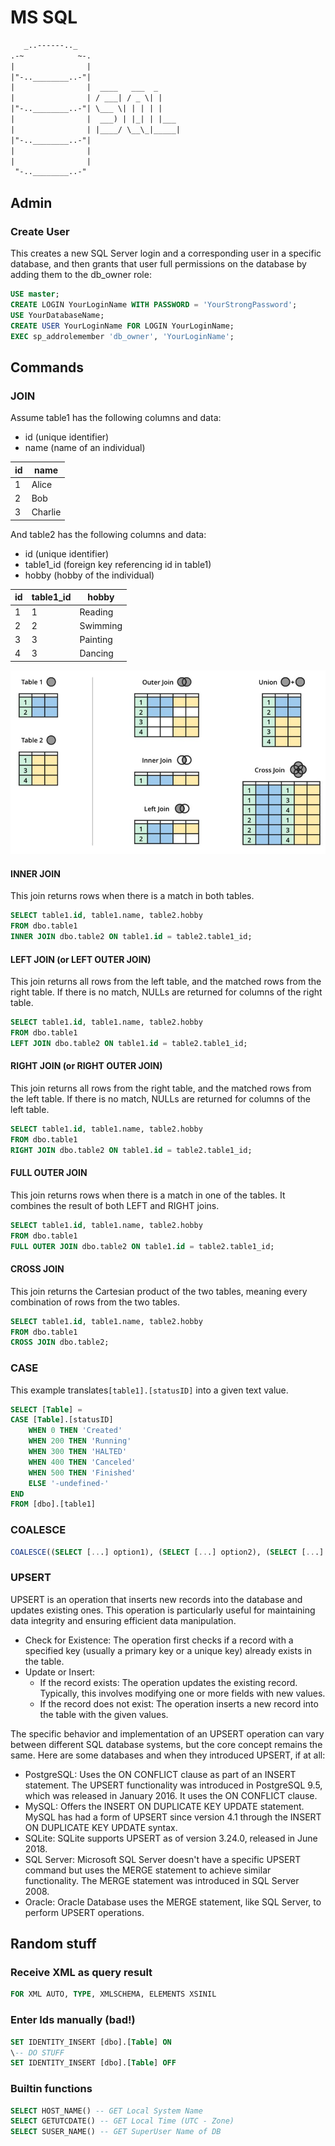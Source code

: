 # MS SQL

```txt
   _..------.._
.-~            ~-.
|                |
|"-..________..-"|
|                |  ____   ___  _
|                | / ___| / _ \| |
|"-..________..-"| \___ \| | | | |
|                |  ___) | |_| | |___
|                | |____/ \__\_|_____|
|"-..________..-"|
|                |
|                |
 "-..________..-"
```

## Admin

### Create User

This creates a new SQL Server login and a corresponding user in a specific database, and then grants that user full permissions on the database by adding them to the db_owner role:

```SQL
USE master;
CREATE LOGIN YourLoginName WITH PASSWORD = 'YourStrongPassword';
USE YourDatabaseName;
CREATE USER YourLoginName FOR LOGIN YourLoginName;
EXEC sp_addrolemember 'db_owner', 'YourLoginName';
```

## Commands

### JOIN

Assume table1 has the following columns and data:

- id (unique identifier)
- name (name of an individual)

| id | name    |
|----|---------|
| 1  | Alice   |
| 2  | Bob     |
| 3  | Charlie |

And table2 has the following columns and data:

- id (unique identifier)
- table1_id (foreign key referencing id in table1)
- hobby (hobby of the individual)

| id | table1_id | hobby    |
|----|-----------|----------|
| 1  | 1         | Reading  |
| 2  | 2         | Swimming |
| 3  | 3         | Painting |
| 4  | 3         | Dancing  |

![db-joins](_db-joins.jpg)

#### INNER JOIN

This join returns rows when there is a match in both tables.

```SQL
SELECT table1.id, table1.name, table2.hobby
FROM dbo.table1
INNER JOIN dbo.table2 ON table1.id = table2.table1_id;
```

#### LEFT JOIN (or LEFT OUTER JOIN)

This join returns all rows from the left table, and the matched rows from the right table. If there is no match, NULLs are returned for columns of the right table.

```SQL
SELECT table1.id, table1.name, table2.hobby
FROM dbo.table1
LEFT JOIN dbo.table2 ON table1.id = table2.table1_id;
```

#### RIGHT JOIN (or RIGHT OUTER JOIN)

This join returns all rows from the right table, and the matched rows from the left table. If there is no match, NULLs are returned for columns of the left table.

```SQL
SELECT table1.id, table1.name, table2.hobby
FROM dbo.table1
RIGHT JOIN dbo.table2 ON table1.id = table2.table1_id;
```

#### FULL OUTER JOIN

This join returns rows when there is a match in one of the tables. It combines the result of both LEFT and RIGHT joins.

```SQL
SELECT table1.id, table1.name, table2.hobby
FROM dbo.table1
FULL OUTER JOIN dbo.table2 ON table1.id = table2.table1_id;
```

#### CROSS JOIN

This join returns the Cartesian product of the two tables, meaning every combination of rows from the two tables.

```SQL
SELECT table1.id, table1.name, table2.hobby
FROM dbo.table1
CROSS JOIN dbo.table2;
```

### CASE

This example translates```[table1].[statusID]``` into a given text value.

```SQL
SELECT [Table] =
CASE [Table].[statusID]
    WHEN 0 THEN 'Created'
    WHEN 200 THEN 'Running'
    WHEN 300 THEN 'HALTED'
    WHEN 400 THEN 'Canceled'
    WHEN 500 THEN 'Finished'
    ELSE '-undefined-'
END
FROM [dbo].[table1]
```

### COALESCE

```SQL
COALESCE((SELECT [...] option1), (SELECT [...] option2), (SELECT [...] option3))
```

### UPSERT

UPSERT is an operation that inserts new records into the database and updates existing ones. This operation is particularly useful for maintaining data integrity and ensuring efficient data manipulation.

- Check for Existence: The operation first checks if a record with a specified key (usually a primary key or a unique key) already exists in the table.
- Update or Insert:
  - If the record exists: The operation updates the existing record. Typically, this involves modifying one or more fields with new values.
  - If the record does not exist: The operation inserts a new record into the table with the given values.

The specific behavior and implementation of an UPSERT operation can vary between different SQL database systems, but the core concept remains the same. Here are some databases and when they introduced UPSERT, if at all:

- PostgreSQL: Uses the ON CONFLICT clause as part of an INSERT statement. The UPSERT functionality was introduced in PostgreSQL 9.5, which was released in January 2016. It uses the ON CONFLICT clause.
- MySQL: Offers the INSERT ON DUPLICATE KEY UPDATE statement. MySQL has had a form of UPSERT since version 4.1 through the INSERT ON DUPLICATE KEY UPDATE syntax.
- SQLite: SQLite supports UPSERT as of version 3.24.0, released in June 2018.
- SQL Server: Microsoft SQL Server doesn't have a specific UPSERT command but uses the MERGE statement to achieve similar functionality. The MERGE statement was introduced in SQL Server 2008.
- Oracle: Oracle Database uses the MERGE statement, like SQL Server, to perform UPSERT operations.

## Random stuff

### Receive XML as query result

```SQL
FOR XML AUTO, TYPE, XMLSCHEMA, ELEMENTS XSINIL
```

### Enter Ids manually (bad!)

```SQL
SET IDENTITY_INSERT [dbo].[Table] ON
\-- DO STUFF
SET IDENTITY_INSERT [dbo].[Table] OFF
```

### Builtin functions

```SQL
SELECT HOST_NAME() -- GET Local System Name
SELECT GETUTCDATE() -- GET Local Time (UTC - Zone)
SELECT SUSER_NAME() -- GET SuperUser Name of DB
```
